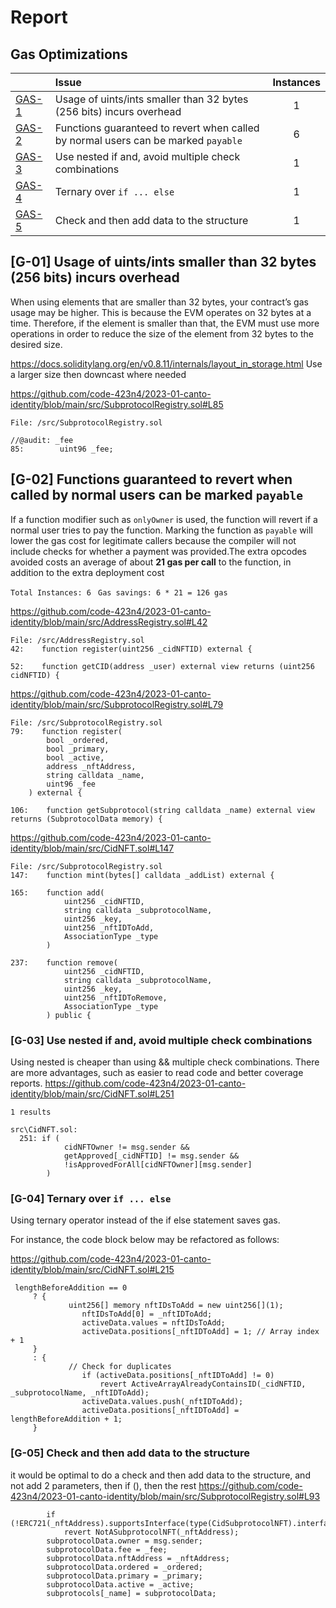 # Report


## Gas Optimizations


| |Issue|Instances|
|-|:-|:-:|
| [GAS-1](#GAS-1) | Usage of uints/ints smaller than 32 bytes (256 bits) incurs overhead | 1 |
| [GAS-2](#GAS-2) | Functions guaranteed to revert when called by normal users can be marked `payable` | 6 |
| [GAS-3](#GAS-3) | Use nested if and, avoid multiple check combinations | 1 |
| [GAS-4](#GAS-4) | Ternary over `if ... else` | 1 |
| [GAS-5](#GAS-5) | Check and then add data to the structure | 1 |
## [G-01] Usage of uints/ints smaller than 32 bytes (256 bits) incurs overhead

When using elements that are smaller than 32 bytes, your contract’s gas usage may be higher. This is because the EVM operates on 32 bytes at a time. Therefore, if the element is smaller than that, the EVM must use more operations in order to reduce the size of the element from 32 bytes to the desired size.

https://docs.soliditylang.org/en/v0.8.11/internals/layout_in_storage.html Use a larger size then downcast where needed

https://github.com/code-423n4/2023-01-canto-identity/blob/main/src/SubprotocolRegistry.sol#L85
```solidity
File: /src/SubprotocolRegistry.sol

//@audit: _fee 
85:        uint96 _fee;
```

## [G-02] Functions guaranteed to revert when called by normal users can be marked `payable`

If a function modifier such as `onlyOwner` is used, the function will revert if a normal user tries to pay the function. Marking the function as `payable` will lower the gas cost for legitimate callers because the compiler will not include checks for whether a payment was provided.The extra opcodes avoided costs an average of about **21 gas per call** to the function, in addition to the extra deployment cost

`Total Instances: 6 `
`Gas savings: 6 * 21 = 126 gas`

https://github.com/code-423n4/2023-01-canto-identity/blob/main/src/AddressRegistry.sol#L42
```solidity
File: /src/AddressRegistry.sol
42:    function register(uint256 _cidNFTID) external {

52:    function getCID(address _user) external view returns (uint256 cidNFTID) {
```
https://github.com/code-423n4/2023-01-canto-identity/blob/main/src/SubprotocolRegistry.sol#L79
```solidity
File: /src/SubprotocolRegistry.sol
79:    function register(
        bool _ordered,
        bool _primary,
        bool _active,
        address _nftAddress,
        string calldata _name,
        uint96 _fee
    ) external {

106:    function getSubprotocol(string calldata _name) external view returns (SubprotocolData memory) {
```
https://github.com/code-423n4/2023-01-canto-identity/blob/main/src/CidNFT.sol#L147
```solidity
File: /src/SubprotocolRegistry.sol
147:    function mint(bytes[] calldata _addList) external {

165:    function add(
            uint256 _cidNFTID,
            string calldata _subprotocolName,
            uint256 _key,
            uint256 _nftIDToAdd,
            AssociationType _type
        ) 
        
237:    function remove(
            uint256 _cidNFTID,
            string calldata _subprotocolName,
            uint256 _key,
            uint256 _nftIDToRemove,
            AssociationType _type
        ) public {
```

### [G-03] Use nested if and, avoid multiple check combinations

Using nested is cheaper than using && multiple check combinations. There are more advantages, such as easier to read code and better coverage reports.
https://github.com/code-423n4/2023-01-canto-identity/blob/main/src/CidNFT.sol#L251

```solidity
1 results 

src\CidNFT.sol:
  251: if (
            cidNFTOwner != msg.sender &&
            getApproved[_cidNFTID] != msg.sender &&
            !isApprovedForAll[cidNFTOwner][msg.sender]
        )
```

### [G-04]  Ternary over `if ... else`
Using ternary operator instead of the if else statement saves gas.

For instance, the code block below may be refactored as follows:

https://github.com/code-423n4/2023-01-canto-identity/blob/main/src/CidNFT.sol#L215
```
 lengthBeforeAddition == 0
     ? {
             uint256[] memory nftIDsToAdd = new uint256[](1);
                nftIDsToAdd[0] = _nftIDToAdd;
                activeData.values = nftIDsToAdd;
                activeData.positions[_nftIDToAdd] = 1; // Array index + 1
     }
     : {
             // Check for duplicates
                if (activeData.positions[_nftIDToAdd] != 0)
                    revert ActiveArrayAlreadyContainsID(_cidNFTID, _subprotocolName, _nftIDToAdd);
                activeData.values.push(_nftIDToAdd);
                activeData.positions[_nftIDToAdd] = lengthBeforeAddition + 1;
     }
```
### [G-05]  Check and then add data to the structure
it would be optimal to do a check and then add data to the structure, and not add 2 parameters, then if (), then the rest
https://github.com/code-423n4/2023-01-canto-identity/blob/main/src/SubprotocolRegistry.sol#L93
```
        if (!ERC721(_nftAddress).supportsInterface(type(CidSubprotocolNFT).interfaceId))
            revert NotASubprotocolNFT(_nftAddress);
        subprotocolData.owner = msg.sender;
        subprotocolData.fee = _fee;
        subprotocolData.nftAddress = _nftAddress;
        subprotocolData.ordered = _ordered;
        subprotocolData.primary = _primary;
        subprotocolData.active = _active;
        subprotocols[_name] = subprotocolData;
```

